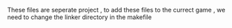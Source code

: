 These files are seperate project , to add these files to the currect game , we need to change the linker directory in the makefile